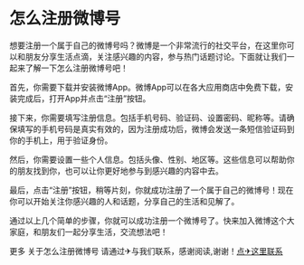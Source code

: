 # 怎么注册微博号

想要注册一个属于自己的微博号吗？微博是一个非常流行的社交平台，在这里你可以和朋友分享生活点滴，关注感兴趣的内容，参与热门话题讨论。下面就让我们一起来了解一下怎么注册微博号吧！

首先，你需要下载并安装微博App。微博App可以在各大应用商店中免费下载，安装完成后，打开App并点击“注册”按钮。

接下来，你需要填写注册信息。包括手机号码、验证码、设置密码、昵称等。请确保填写的手机号码是真实有效的，因为注册成功后，微博会发送一条短信验证码到你的手机上，用于验证身份。

然后，你需要设置一些个人信息。包括头像、性别、地区等。这些信息可以帮助你的朋友找到你，也可以让你更好地参与到感兴趣的内容中去。

最后，点击“注册”按钮，稍等片刻，你就成功注册了一个属于自己的微博号！现在你可以开始关注你感兴趣的人和话题，分享自己的生活和见解了。

通过以上几个简单的步骤，你就可以成功注册一个微博号了。快来加入微博这个大家庭，和朋友们一起分享生活，交流想法吧！

更多 关于怎么注册微博号 请通过✈与我们联系，感谢阅读,谢谢！[点✈这里联系](https://d.k02.cc)